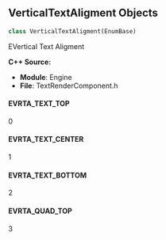 ## VerticalTextAligment Objects

```python
class VerticalTextAligment(EnumBase)
```

EVertical Text Aligment

**C++ Source:**

- **Module**: Engine
- **File**: TextRenderComponent.h

<a id="unreal.VerticalTextAligment.EVRTA_TEXT_TOP"></a>

#### EVRTA_TEXT_TOP

0

<a id="unreal.VerticalTextAligment.EVRTA_TEXT_CENTER"></a>

#### EVRTA_TEXT_CENTER

1

<a id="unreal.VerticalTextAligment.EVRTA_TEXT_BOTTOM"></a>

#### EVRTA_TEXT_BOTTOM

2

<a id="unreal.VerticalTextAligment.EVRTA_QUAD_TOP"></a>

#### EVRTA_QUAD_TOP

3

<a id="unreal.TimelineLengthMode"></a>